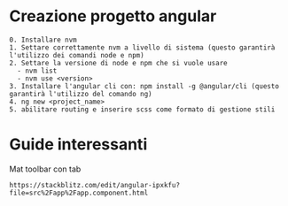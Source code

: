 # Creazione progetto angular
```
0. Installare nvm
1. Settare correttamente nvm a livello di sistema (questo garantirà l'utilizzo dei comandi node e npm)
2. Settare la versione di node e npm che si vuole usare
  - nvm list
  - nvm use <version>
3. Installare l'angular cli con: npm install -g @angular/cli (questo garantirà l'utilizzo del comando ng)
4. ng new <project_name>
5. abilitare routing e inserire scss come formato di gestione stili
```

# Guide interessanti
Mat toolbar con tab
```
https://stackblitz.com/edit/angular-ipxkfu?file=src%2Fapp%2Fapp.component.html
```
